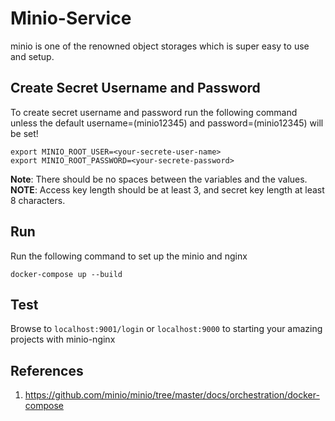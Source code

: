 # Minio-Service
minio is one of the renowned object storages which is super easy to use and setup.

## Create Secret Username and Password
To create secret username and password run the following command unless the default username=(minio12345) and password=(minio12345) will be set!

```commandline
export MINIO_ROOT_USER=<your-secrete-user-name>
export MINIO_ROOT_PASSWORD=<your-secrete-password>
```
**Note**: There should be no spaces between the variables and the values.
**NOTE**: Access key length should be at least 3, and secret key length at least 8 characters.
## Run
Run the following command to set up the minio and nginx
```commandline
docker-compose up --build
```

## Test
Browse to `localhost:9001/login` or `localhost:9000` to starting your amazing projects with minio-nginx

## References
1. https://github.com/minio/minio/tree/master/docs/orchestration/docker-compose